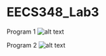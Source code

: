 # EECS348_Lab3
Program 1
![alt text](https://imgur.com/rN18TNH.png)

Program 2
![alt text](https://imgur.com/aLJqGW9.png)
